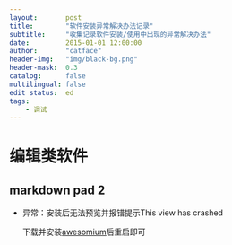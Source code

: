 ```yaml
---
layout:       post
title:        "软件安装异常解决办法记录"
subtitle:     "收集记录软件安装/使用中出现的异常解决办法"
date:         2015-01-01 12:00:00
author:       "catface"
header-img:   "img/black-bg.png"
header-mask:  0.3
catalog:      false
multilingual: false
edit status:  ed
tags:
    - 调试
---
```


# 编辑类软件

## markdown pad 2

- 异常：安装后无法预览并报错提示This view has crashed

    下载并安装[awesomium](http://markdownpad.com/download/awesomium_v1.6.6_sdk_win.exe)后重启即可